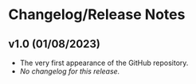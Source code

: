 # Changelog/Release Notes
## v1.0 (01/08/2023)
- The very first appearance of the GitHub repository. 
- *No changelog for this release.*
